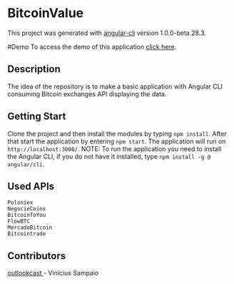 # BitcoinValue

This project was generated with [angular-cli](https://github.com/angular/angular-cli) version 1.0.0-beta.28.3.

#Demo
To access the demo of this application [click here](outlookcast.github.io/bitcoin-value/).


## Description
The idea of the repository is to make a basic application with Angular CLI consuming Bitcoin exchanges API displaying the data.

## Getting Start
Clone the project and then install the modules by typing `npm install`. After that start the application by entering `npm start`. The application will run on  `http://localhost:3000/`. 
NOTE: To run the application you need to install the Angular CLI, if you do not have it installed, type `npm install -g @ angular/cli`.

## Used APIs
	Poloniex
	NegocieCoins
	BitcoinToYou
	FlowBTC
	MercadoBitcoin
	Bitcointrade

## Contributors
[outlookcast ](https://github.com/outlookcast)- Vinicius Sampaio